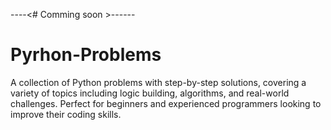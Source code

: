 ----<# Comming soon >------
# Pyrhon-Problems
A collection of Python problems with step-by-step solutions, covering a variety of topics including logic building, algorithms, and real-world challenges. Perfect for beginners and experienced programmers looking to improve their coding skills.
